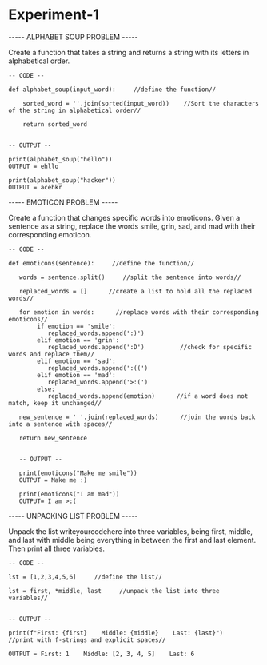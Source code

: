 # Experiment-1


----- ALPHABET SOUP PROBLEM -----

Create a function that takes a string and returns a string with its letters in alphabetical order.

    -- CODE --
    
    def alphabet_soup(input_word):     //define the function//
    
        sorted_word = ''.join(sorted(input_word))    //Sort the characters of the string in alphabetical order//
        
        return sorted_word


    -- OUTPUT --

    print(alphabet_soup("hello"))
    OUTPUT = ehllo

    print(alphabet_soup("hacker"))
    OUTPUT = acehkr


----- EMOTICON PROBLEM -----

Create a function that changes specific words into emoticons. Given a sentence as a string, replace the words smile, grin, sad, and mad with their corresponding emoticon.

    -- CODE --
    
    def emoticons(sentence):     //define the function//
    
       words = sentence.split()     //split the sentence into words//
    
       replaced_words = []      //create a list to hold all the replaced words//
    
       for emotion in words:      //replace words with their corresponding emoticons//
            if emotion == 'smile':
               replaced_words.append(':)')
            elif emotion == 'grin':
               replaced_words.append(':D')          //check for specific words and replace them//
            elif emotion == 'sad':
               replaced_words.append(':((')
            elif emotion == 'mad':
               replaced_words.append('>:(')
            else:
               replaced_words.append(emotion)      //if a word does not match, keep it unchanged//
   
       new_sentence = ' '.join(replaced_words)      //join the words back into a sentence with spaces//

       return new_sentence


       -- OUTPUT --

       print(emoticons("Make me smile"))
       OUTPUT = Make me :)

       print(emoticons("I am mad"))
       OUTPUT= I am >:(


----- UNPACKING LIST PROBLEM -----

Unpack the list writeyourcodehere into three variables, being first, middle, and last with middle being everything in between the first and last element. Then print all three variables.

    -- CODE -- 
    
    lst = [1,2,3,4,5,6]     //define the list//

    lst = first, *middle, last     //unpack the list into three variables//


    -- OUTPUT --
    
    print(f"First: {first}    Middle: {middle}    Last: {last}")      //print with f-strings and explicit spaces//

    OUTPUT = First: 1    Middle: [2, 3, 4, 5]    Last: 6






